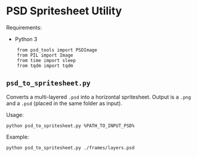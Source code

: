 # PSD Spritesheet Utility

Requirements:

- Python 3

```
    from psd_tools import PSDImage
    from PIL import Image
    from time import sleep
    from tqdm import tqdm
```

## `psd_to_spritesheet.py`

Converts a multi-layered `.psd` into a horizontal spritesheet. Output is a `.png` and a `.psd` (placed in the same folder as input).

Usage:

```
python psd_to_spritesheet.py %PATH_TO_INPUT_PSD%
```

Example:

```
python psd_to_spritesheet.py ./frames/layers.psd
```
